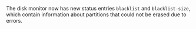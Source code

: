 The disk monitor now has new status entries `blacklist` and
`blacklist-size`, which contain information about partitions
that could not be erased due to errors.
